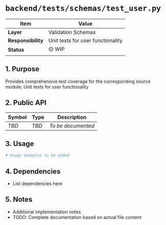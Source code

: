 # `backend/tests/schemas/test_user.py`

| Item               | Value                                                              |
| ------------------ | ------------------------------------------------------------------ |
| **Layer**          | Validation Schemas                                                           |
| **Responsibility** | Unit tests for user functionality                                                   |
| **Status**         | 🟡 WIP                                                            |

## 1. Purpose

Provides comprehensive test coverage for the corresponding source module. Unit tests for user functionality

## 2. Public API

| Symbol       | Type     | Description            |
| ------------ | -------- | ---------------------- |
| *TBD*        | *TBD*    | *To be documented*     |

## 3. Usage

```python
# Usage examples to be added
```

## 4. Dependencies

- List dependencies here

## 5. Notes

- Additional implementation notes
- TODO: Complete documentation based on actual file content
